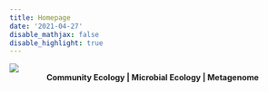 ```yaml
---
title: Homepage
date: '2021-04-27'
disable_mathjax: false
disable_highlight: true
---
```


<div id="widerimg">
    <img src="/images/tree.jpg">
</div>

<center><strong> Community Ecology | Microbial Ecology | Metagenome </strong></center>